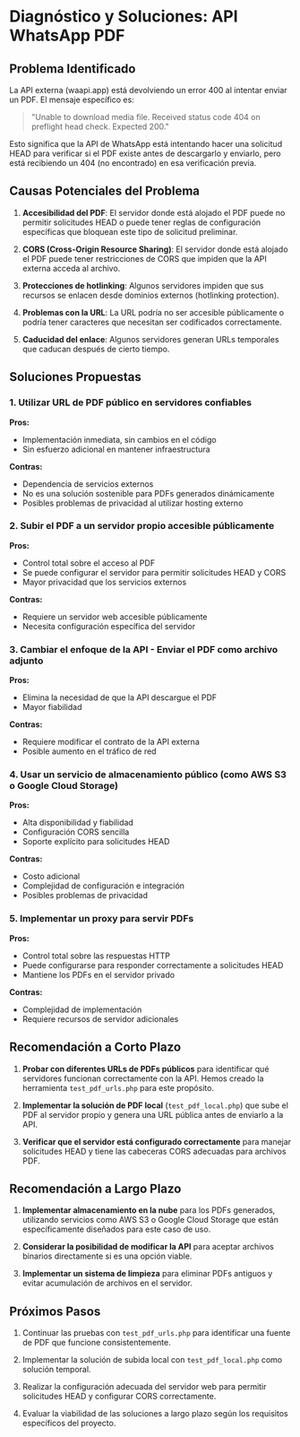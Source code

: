 # Diagnóstico y Soluciones: API WhatsApp PDF

## Problema Identificado
La API externa (waapi.app) está devolviendo un error 400 al intentar enviar un PDF. El mensaje específico es:
> "Unable to download media file. Received status code 404 on preflight head check. Expected 200."

Esto significa que la API de WhatsApp está intentando hacer una solicitud HEAD para verificar si el PDF existe antes de descargarlo y enviarlo, pero está recibiendo un 404 (no encontrado) en esa verificación previa.

## Causas Potenciales del Problema

1. **Accesibilidad del PDF**: El servidor donde está alojado el PDF puede no permitir solicitudes HEAD o puede tener reglas de configuración específicas que bloquean este tipo de solicitud preliminar.

2. **CORS (Cross-Origin Resource Sharing)**: El servidor donde está alojado el PDF puede tener restricciones de CORS que impiden que la API externa acceda al archivo.

3. **Protecciones de hotlinking**: Algunos servidores impiden que sus recursos se enlacen desde dominios externos (hotlinking protection).

4. **Problemas con la URL**: La URL podría no ser accesible públicamente o podría tener caracteres que necesitan ser codificados correctamente.

5. **Caducidad del enlace**: Algunos servidores generan URLs temporales que caducan después de cierto tiempo.

## Soluciones Propuestas

### 1. Utilizar URL de PDF público en servidores confiables

**Pros:**
- Implementación inmediata, sin cambios en el código
- Sin esfuerzo adicional en mantener infraestructura

**Contras:**
- Dependencia de servicios externos
- No es una solución sostenible para PDFs generados dinámicamente
- Posibles problemas de privacidad al utilizar hosting externo

### 2. Subir el PDF a un servidor propio accesible públicamente

**Pros:**
- Control total sobre el acceso al PDF
- Se puede configurar el servidor para permitir solicitudes HEAD y CORS
- Mayor privacidad que los servicios externos

**Contras:**
- Requiere un servidor web accesible públicamente
- Necesita configuración específica del servidor

### 3. Cambiar el enfoque de la API - Enviar el PDF como archivo adjunto

**Pros:**
- Elimina la necesidad de que la API descargue el PDF
- Mayor fiabilidad

**Contras:**
- Requiere modificar el contrato de la API externa
- Posible aumento en el tráfico de red

### 4. Usar un servicio de almacenamiento público (como AWS S3 o Google Cloud Storage)

**Pros:**
- Alta disponibilidad y fiabilidad
- Configuración CORS sencilla
- Soporte explícito para solicitudes HEAD

**Contras:**
- Costo adicional
- Complejidad de configuración e integración
- Posibles problemas de privacidad

### 5. Implementar un proxy para servir PDFs

**Pros:**
- Control total sobre las respuestas HTTP
- Puede configurarse para responder correctamente a solicitudes HEAD
- Mantiene los PDFs en el servidor privado

**Contras:**
- Complejidad de implementación
- Requiere recursos de servidor adicionales

## Recomendación a Corto Plazo

1. **Probar con diferentes URLs de PDFs públicos** para identificar qué servidores funcionan correctamente con la API. Hemos creado la herramienta `test_pdf_urls.php` para este propósito.

2. **Implementar la solución de PDF local** (`test_pdf_local.php`) que sube el PDF al servidor propio y genera una URL pública antes de enviarlo a la API.

3. **Verificar que el servidor está configurado correctamente** para manejar solicitudes HEAD y tiene las cabeceras CORS adecuadas para archivos PDF.

## Recomendación a Largo Plazo

1. **Implementar almacenamiento en la nube** para los PDFs generados, utilizando servicios como AWS S3 o Google Cloud Storage que están específicamente diseñados para este caso de uso.

2. **Considerar la posibilidad de modificar la API** para aceptar archivos binarios directamente si es una opción viable.

3. **Implementar un sistema de limpieza** para eliminar PDFs antiguos y evitar acumulación de archivos en el servidor.

## Próximos Pasos

1. Continuar las pruebas con `test_pdf_urls.php` para identificar una fuente de PDF que funcione consistentemente.

2. Implementar la solución de subida local con `test_pdf_local.php` como solución temporal.

3. Realizar la configuración adecuada del servidor web para permitir solicitudes HEAD y configurar CORS correctamente.

4. Evaluar la viabilidad de las soluciones a largo plazo según los requisitos específicos del proyecto.
